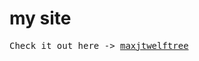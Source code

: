 # my site
<samp>
  Check it out here -> <a href="https://https://maxjtwelftree.vercel.app/">maxjtwelftree</a>
</samp>
